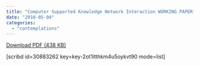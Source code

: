 ```yaml
---
title: "Computer Supported Knowledge Network Interaction WORKING PAPER"
date: "2010-05-04"
categories: 
  - "contemplations"
---
```


[Download PDF (438 KB)](http://dl.dropbox.com/u/957046/InstantLinnk/Knowledge_Netwo/Publications/Work_In_Progress/Computer_Suppor/Computer_Supported_Knowledge_Interaction_WORKING_PAPER.pdf)

\[scribd id=30883262 key=key-2ot1itthkm4u5oykvt90 mode=list\]
